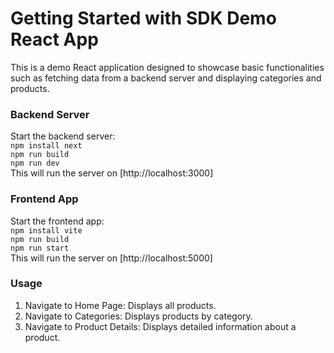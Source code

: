# Getting Started with SDK Demo React App
This is a demo React application designed to showcase basic functionalities such as fetching data from a backend server and displaying categories and products.

### Backend Server
Start the backend server:\
`npm install next`\
`npm run build`\
`npm run dev`\
This will run the server on [http://localhost:3000]

### Frontend App
Start the frontend app:\
`npm install vite`\
`npm run build`\
`npm run start`\
This will run the server on [http://localhost:5000]

### Usage
1. Navigate to Home Page: Displays all products.
2. Navigate to Categories: Displays products by category.
3. Navigate to Product Details: Displays detailed information about a product.
